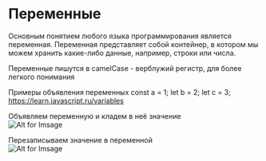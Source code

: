 # Переменные

Основным понятием любого языка программирования является переменная. Переменная представляет собой контейнер, в котором мы можем хранить какие-либо данные, например, строки или числа.

Переменные пишутся в camelCase - верблужий регистр, для более легкого понимания

Примеры объявления переменных
const a = 1;
let b = 2;
let c = 3;
https://learn.javascript.ru/variables

Объявляем переменную и кладем в неё значение <br/>
![Alt for Imsage](https://learn.javascript.ru/article/variables/variable.svg)

Перезаписываем значение в переменной <br/>
![Alt for Imsage](https://learn.javascript.ru/article/variables/variable-change.svg)
